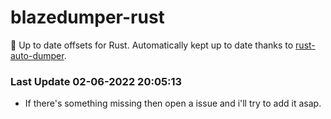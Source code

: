# blazedumper-rust

🚀 Up to date offsets for Rust. Automatically kept up to date thanks to [rust-auto-dumper](https://github.com/Akandesh/rust-auto-dumper).


### Last Update 02-06-2022 20:05:13
- If there's something missing then open a issue and i'll try to add it asap.
